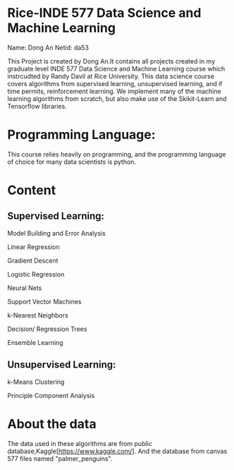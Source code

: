 # Rice-INDE 577 Data Science and Machine Learning

Name: Dong An
Netid: da53

This Project is created by Dong An.It contains all projects created in my graduate level INDE 577 Data Science and Machine Learning
course which instrcudted by Randy Davil at Rice University. This data science course covers algorithms from supervised learning, 
unsupervised learning, and if time permits, reinforcement learning. We implement many of the machine learning algorithms from scratch,
but also make use of the Skikit-Learn and Tensorflow libraries.



# Programming Language:

This course relies heavily on programming, and the programming language of choice for many data scientists is python.


# Content

## Supervised Learning:

Model Building and Error Analysis

Linear Regression

Gradient Descent

Logistic Regression

Neural Nets

Support Vector Machines

k-Nearest Neighbors

Decision/ Regression Trees

Ensemble Learning

## Unsupervised Learning:

k-Means Clustering

Principle Component Analysis

# About the data
The data used in these algorithms are from public database,Kaggle[https://www.kaggle.com/]. And the database from canvas 577 files named
"palmer_penguins".

